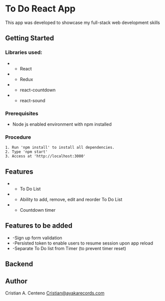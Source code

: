 # To Do React App
This app was developed to showcase my full-stack web development skills

## Getting Started
### Libraries used:
- - React
- - Redux
- - react-countdown
- - react-sound
### Prerequisites
- Node js enabled environment with npm installed
### Procedure 
    1. Run 'npm install' to install all dependencies.
    2. Type 'npm start'
    3. Access at 'http://localhost:3000'
## Features
- - To Do List
- - Ability to add, remove, edit and reorder To Do List
- - Countdown timer
## Features to be added
- -Sign up form validation
- -Persisted token to enable users to resume session upon app reload
- -Separate To Do list from Timer (to prevent timer reset)
## Backend
## Author
Cristian A. Centeno
Cristian@ayakarecords.com



